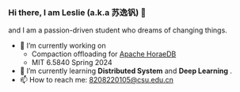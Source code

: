 ### Hi there, I am Leslie (a.k.a 苏逸钒) 👋

<!--
**LeslieKid/LeslieKid** is a ✨ _special_ ✨ repository because its `README.md` (this file) appears on your GitHub profile.

Here are some ideas to get you started:

- 🔭 I’m currently working on ...
- 🌱 I’m currently learning ...
- 👯 I’m looking to collaborate on ...
- 🤔 I’m looking for help with ...
- 💬 Ask me about ...
- 📫 How to reach me: ...
- 😄 Pronouns: ...
- ⚡ Fun fact: ...
-->

and I am a passion-driven student who dreams of changing things.

- 🔭 I’m currently working on
  - Compaction offloading for [Apache HoraeDB](https://github.com/apache/horaedb)
  - MIT 6.5840 Spring 2024
- 🌱 I’m currently learning **Distributed System** and **Deep Learning** .
- 📫 How to reach me: 8208220105@csu.edu.cn

